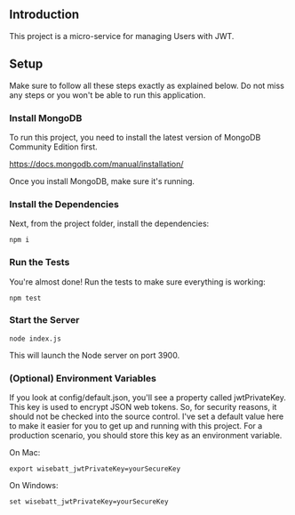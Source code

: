 ## Introduction

This project is a micro-service for managing Users with JWT.

## Setup

Make sure to follow all these steps exactly as explained below. Do not miss any steps or you won't be able to run this application.

### Install MongoDB

To run this project, you need to install the latest version of MongoDB Community Edition first.

https://docs.mongodb.com/manual/installation/

Once you install MongoDB, make sure it's running.

### Install the Dependencies

Next, from the project folder, install the dependencies:

    npm i


### Run the Tests

You're almost done! Run the tests to make sure everything is working:

    npm test


### Start the Server

    node index.js

This will launch the Node server on port 3900. 



### (Optional) Environment Variables

If you look at config/default.json, you'll see a property called jwtPrivateKey. This key is used to encrypt JSON web tokens. So, for security reasons, it should not be checked into the source control. I've set a default value here to make it easier for you to get up and running with this project. For a production scenario, you should store this key as an environment variable.

On Mac:

    export wisebatt_jwtPrivateKey=yourSecureKey

On Windows:

    set wisebatt_jwtPrivateKey=yourSecureKey
